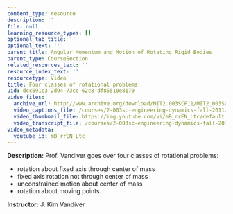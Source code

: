 ```yaml
---
content_type: resource
description: ''
file: null
learning_resource_types: []
optional_tab_title: ''
optional_text: ''
parent_title: Angular Momentum and Motion of Rotating Rigid Bodies
parent_type: CourseSection
related_resources_text: ''
resource_index_text: ''
resourcetype: Video
title: Four classes of rotational problems
uid: dcc591c3-2d94-73cc-62c8-df85510e8170
video_files:
  archive_url: http://www.archive.org/download/MIT2.003SCF11/MIT2_003SCF11_lec12_300k.mp4
  video_captions_file: /courses/2-003sc-engineering-dynamics-fall-2011/09844045877f59c09a5490da8dcfd8b0_mB_rrEN_Ltc.vtt
  video_thumbnail_file: https://img.youtube.com/vi/mB_rrEN_Ltc/default.jpg
  video_transcript_file: /courses/2-003sc-engineering-dynamics-fall-2011/f08e66aa25fd34e4b5776f3eea15217c_mB_rrEN_Ltc.pdf
video_metadata:
  youtube_id: mB_rrEN_Ltc
---
```


**Description:** Prof. Vandiver goes over four classes of rotational problems:

*   rotation about fixed axis through center of mass
*   fixed axis rotation not through center of mass
*   unconstrained motion about center of mass
*   rotation about moving points.

**Instructor:** J. Kim Vandiver